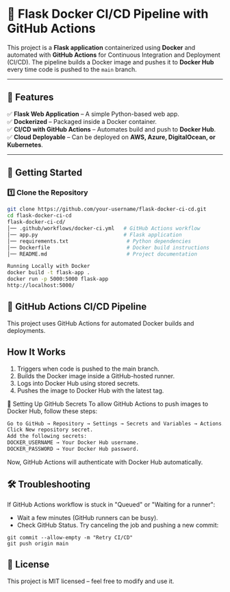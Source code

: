 # 🚀 Flask Docker CI/CD Pipeline with GitHub Actions

This project is a **Flask application** containerized using **Docker** and automated with **GitHub Actions** for Continuous Integration and Deployment (CI/CD). The pipeline builds a Docker image and pushes it to **Docker Hub** every time code is pushed to the `main` branch.

---

## 📌 Features
✅ **Flask Web Application** – A simple Python-based web app.  
✅ **Dockerized** – Packaged inside a Docker container.  
✅ **CI/CD with GitHub Actions** – Automates build and push to **Docker Hub**.  
✅ **Cloud Deployable** – Can be deployed on **AWS, Azure, DigitalOcean, or Kubernetes**.  

---

## 🚀 **Getting Started**

### **1️⃣ Clone the Repository**
```bash
git clone https://github.com/your-username/flask-docker-ci-cd.git
cd flask-docker-ci-cd
flask-docker-ci-cd/
│── .github/workflows/docker-ci.yml   # GitHub Actions workflow
│── app.py                            # Flask application
│── requirements.txt                   # Python dependencies
│── Dockerfile                         # Docker build instructions
│── README.md                          # Project documentation

Running Locally with Docker
docker build -t flask-app .
docker run -p 5000:5000 flask-app
http://localhost:5000/
```
## 🔄 GitHub Actions CI/CD Pipeline
This project uses GitHub Actions for automated Docker builds and deployments.

## How It Works
1. Triggers when code is pushed to the main branch.
2. Builds the Docker image inside a GitHub-hosted runner.
3. Logs into Docker Hub using stored secrets.
4. Pushes the image to Docker Hub with the latest tag.

🔑 Setting Up GitHub Secrets
To allow GitHub Actions to push images to Docker Hub, follow these steps:

```bash
Go to GitHub → Repository → Settings → Secrets and Variables → Actions.
Click New repository secret.
Add the following secrets:
DOCKER_USERNAME → Your Docker Hub username.
DOCKER_PASSWORD → Your Docker Hub password.
```
Now, GitHub Actions will authenticate with Docker Hub automatically.

## 🛠 Troubleshooting
If GitHub Actions workflow is stuck in "Queued" or "Waiting for a runner":

* Wait a few minutes (GitHub runners can be busy).
* Check GitHub Status.
Try canceling the job and pushing a new commit:
```
git commit --allow-empty -m "Retry CI/CD"
git push origin main
```
## 📝 License
This project is MIT licensed – feel free to modify and use it.
